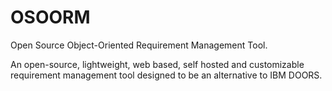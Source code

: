 # OSOORM
Open Source Object-Oriented Requirement Management Tool.

An open-source, lightweight, web based, self hosted and customizable requirement management tool designed to be an alternative to IBM DOORS.
